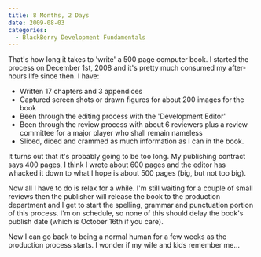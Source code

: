 ```yaml
---
title: 8 Months, 2 Days
date: 2009-08-03
categories: 
  - BlackBerry Development Fundamentals
---
```


That's how long it takes to 'write' a 500 page computer book. I started the process on December 1st, 2008 and it's pretty much consumed my after-hours life since then. I have:

- Written 17 chapters and 3 appendices
- Captured screen shots or drawn figures for about 200 images for the book
- Been through the editing process with the 'Development Editor'
- Been through the review process with about 6 reviewers plus a review committee for a major player who shall remain nameless
- Sliced, diced and crammed as much information as I can in the book.

It turns out that it's probably going to be too long. My publishing contract says 400 pages, I think I wrote about 600 pages and the editor has whacked it down to what I hope is about 500 pages (big, but not too big).

Now all I have to do is relax for a while. I'm still waiting for a couple of small reviews then the publisher will release the book to the production department and I get to start the spelling, grammar and punctuation portion of this process. I'm on schedule, so none of this should delay the book's publish date (which is October 16th if you care).

Now I can go back to being a normal human for a few weeks as the production process starts. I wonder if my wife and kids remember me...

